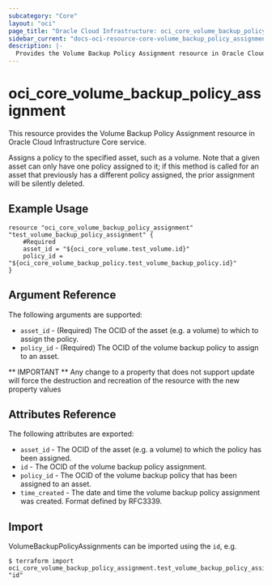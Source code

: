 ```yaml
---
subcategory: "Core"
layout: "oci"
page_title: "Oracle Cloud Infrastructure: oci_core_volume_backup_policy_assignment"
sidebar_current: "docs-oci-resource-core-volume_backup_policy_assignment"
description: |-
  Provides the Volume Backup Policy Assignment resource in Oracle Cloud Infrastructure Core service
---
```


# oci_core_volume_backup_policy_assignment
This resource provides the Volume Backup Policy Assignment resource in Oracle Cloud Infrastructure Core service.

Assigns a policy to the specified asset, such as a volume. Note that a given asset can
only have one policy assigned to it; if this method is called for an asset that previously
has a different policy assigned, the prior assignment will be silently deleted.


## Example Usage

```hcl
resource "oci_core_volume_backup_policy_assignment" "test_volume_backup_policy_assignment" {
	#Required
	asset_id = "${oci_core_volume.test_volume.id}"
	policy_id = "${oci_core_volume_backup_policy.test_volume_backup_policy.id}"
}
```

## Argument Reference

The following arguments are supported:

* `asset_id` - (Required) The OCID of the asset (e.g. a volume) to which to assign the policy.
* `policy_id` - (Required) The OCID of the volume backup policy to assign to an asset.


** IMPORTANT **
Any change to a property that does not support update will force the destruction and recreation of the resource with the new property values

## Attributes Reference

The following attributes are exported:

* `asset_id` - The OCID of the asset (e.g. a volume) to which the policy has been assigned.
* `id` - The OCID of the volume backup policy assignment.
* `policy_id` - The OCID of the volume backup policy that has been assigned to an asset.
* `time_created` - The date and time the volume backup policy assignment was created. Format defined by RFC3339. 

## Import

VolumeBackupPolicyAssignments can be imported using the `id`, e.g.

```
$ terraform import oci_core_volume_backup_policy_assignment.test_volume_backup_policy_assignment "id"
```

